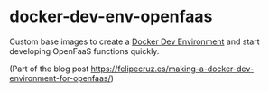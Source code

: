 # docker-dev-env-openfaas

Custom base images to create a [Docker Dev Environment](https://docs.docker.com/desktop/dev-environments/) and start developing OpenFaaS functions quickly.

(Part of the blog post https://felipecruz.es/making-a-docker-dev-environment-for-openfaas/)

